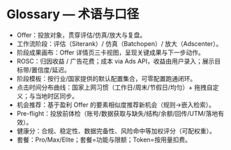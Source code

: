 # Glossary — 术语与口径

- Offer：投放对象，贯穿评估/仿真/放大与复盘。
- 工作流阶段：评估（Siterank）/ 仿真（Batchopen）/ 放大（Adscenter）。
- 阶段成果画布：Offer 详情页三卡视图，呈现关键成果与下一步动作。
- ROSC：归因收益 / 广告花费；成本 via Ads API，收益由用户录入；展示目标带/置信度/延迟。
- 阶段模板：按行业/国家提供的默认配置集合，可零配置跑通闭环。
- 点击时间分布曲线：国家上网习惯（工作日/周末/节假日/均匀）+ 拖拽自定义；与当地时区同步。
- 机会推荐：基于盈利 Offer 的要素相似度推荐新机会（规则→嵌入检索）。
- Pre-flight：投放前体检（账号/数据获取与缺失/结构/余额/回传/UTM/落地有效）。
- 健康分：合规、稳定性、数据完备性、风险命中等加权评分（可配权重）。
- 套餐：Pro/Max/Elite；套餐=功能与限额；Token=按用量扣费。
